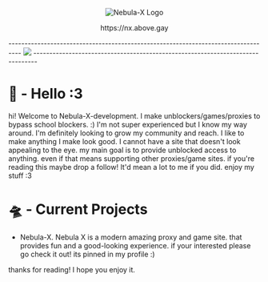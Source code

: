 <p align="center">
  <img src="https://raw.githubusercontent.com/Nebula-X-Development/Nebula-X-BETA/refs/heads/main/Nebula Banner.png" alt="Nebula-X Logo">
<p align="center"> https://nx.above.gay 
  

 ---------------------------------------------------------------------------------- ![](https://komarev.com/ghpvc/?username=Nebula-X-Development&color=green) -------------------------------------------------------------------------------

# 👾 - Hello :3
hi! Welcome to Nebula-X-development. I make unblockers/games/proxies to bypass school blockers. :) I'm not super experienced but I know my way around. I'm definitely looking to grow my community and reach. I like to make anything I make look good. I cannot have a site that doesn't look appealing to the eye. my main goal is to provide unblocked access to anything. even if that means supporting other proxies/game sites. if you're reading this maybe drop a follow! It'd mean a lot to me if you did. enjoy my stuff :3 

# 🛸 - Current Projects
- Nebula-X.
  Nebula X is a modern amazing proxy and game site. that provides fun and a good-looking experience. if your interested please go check it out! its pinned in my profile :)

thanks for reading! I hope you enjoy it.
<!---
Nebula-X-Development/Nebula-X-Development is a ✨ special ✨ repository because its `README.md` (this file) appears on your GitHub profile.
You can click the Preview link to take a look at your changes.
--->
